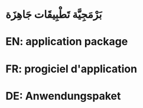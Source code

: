 # بَرْمَجِيَّة تَطْبِيقَات جَاهِزَة

# EN: application package

# FR: progiciel d'application

# DE: Anwendungspaket
